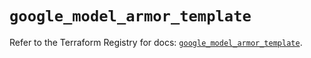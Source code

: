 # `google_model_armor_template`

Refer to the Terraform Registry for docs: [`google_model_armor_template`](https://registry.terraform.io/providers/hashicorp/google-beta/6.50.0/docs/resources/google_model_armor_template).
